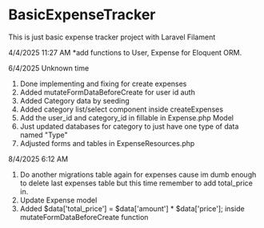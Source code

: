 # BasicExpenseTracker
This is just basic expense tracker project with Laravel Filament

4/4/2025 11:27 AM
*add functions to User, Expense for Eloquent ORM. 

6/4/2025 Unknown time
1. Done implementing and fixing for create expenses
2. Added mutateFormDataBeforeCreate for user id auth
3. Added  Category data by seeding
4. Added category list/select component inside createExpenses
5. Add the user_id and category_id in fillable in Expense.php Model
6. Just updated databases for category to just have one type of data named "Type"
7. Adjusted forms and tables in ExpenseResources.php

8/4/2025 6:12 AM
1. Do another migrations table again for expenses cause im dumb enough to delete last expenses table but this time remember to add total_price in.
2. Update Expense model
3. Added $data['total_price'] = $data['amount'] * $data['price']; inside mutateFormDataBeforeCreate function
